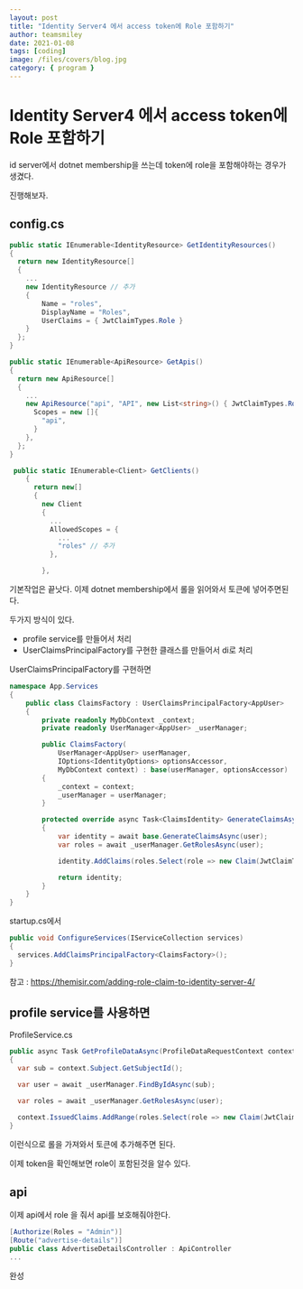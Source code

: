 ```yaml
---
layout: post
title: "Identity Server4 에서 access token에 Role 포함하기"
author: teamsmiley
date: 2021-01-08
tags: [coding]
image: /files/covers/blog.jpg
category: { program }
---
```


# Identity Server4 에서 access token에 Role 포함하기

id server에서 dotnet membership을 쓰는데 token에 role을 포함해야하는 경우가 생겼다.

진행해보자.

## config.cs

```cs
public static IEnumerable<IdentityResource> GetIdentityResources()
{
  return new IdentityResource[]
  {
    ...
    new IdentityResource // 추가
    {
        Name = "roles",
        DisplayName = "Roles",
        UserClaims = { JwtClaimTypes.Role }
    }
  };
}

public static IEnumerable<ApiResource> GetApis()
{
  return new ApiResource[]
  {
    ...
    new ApiResource("api", "API", new List<string>() { JwtClaimTypes.Role }){ // 추가
      Scopes = new []{
        "api",
      }
    },
  };
}

 public static IEnumerable<Client> GetClients()
    {
      return new[]
      {
        new Client
        {
          ...
          AllowedScopes = {
            ...
            "roles" // 추가
          },

        },
```

기본작업은 끝낫다. 이제 dotnet membership에서 롤을 읽어와서 토큰에 넣어주면된다.

두가지 방식이 있다.

- profile service를 만들어서 처리
- UserClaimsPrincipalFactory를 구현한 클래스를 만들어서 di로 처리

UserClaimsPrincipalFactory를 구현하면

```cs
namespace App.Services
{
    public class ClaimsFactory : UserClaimsPrincipalFactory<AppUser>
    {
        private readonly MyDbContext _context;
        private readonly UserManager<AppUser> _userManager;

        public ClaimsFactory(
            UserManager<AppUser> userManager,
            IOptions<IdentityOptions> optionsAccessor,
            MyDbContext context) : base(userManager, optionsAccessor)
        {
            _context = context;
            _userManager = userManager;
        }

        protected override async Task<ClaimsIdentity> GenerateClaimsAsync(AppUser user)
        {
            var identity = await base.GenerateClaimsAsync(user);
            var roles = await _userManager.GetRolesAsync(user);

            identity.AddClaims(roles.Select(role => new Claim(JwtClaimTypes.Role, role)));

            return identity;
        }
    }
}
```

startup.cs에서

```cs
public void ConfigureServices(IServiceCollection services)
{
  services.AddClaimsPrincipalFactory<ClaimsFactory>();
}
```

참고 : <https://themisir.com/adding-role-claim-to-identity-server-4/>

## profile service를 사용하면

ProfileService.cs

```cs
public async Task GetProfileDataAsync(ProfileDataRequestContext context)
{
  var sub = context.Subject.GetSubjectId();

  var user = await _userManager.FindByIdAsync(sub);

  var roles = await _userManager.GetRolesAsync(user);

  context.IssuedClaims.AddRange(roles.Select(role => new Claim(JwtClaimTypes.Role, role)));
}
```

이런식으로 롤을 가져와서 토큰에 추가해주면 된다.

이제 token을 확인해보면 role이 포함된것을 알수 있다.

## api

이제 api에서 role 을 줘서 api를 보호해줘야한다.

```cs
[Authorize(Roles = "Admin")]
[Route("advertise-details")]
public class AdvertiseDetailsController : ApiController
...
```

완성
